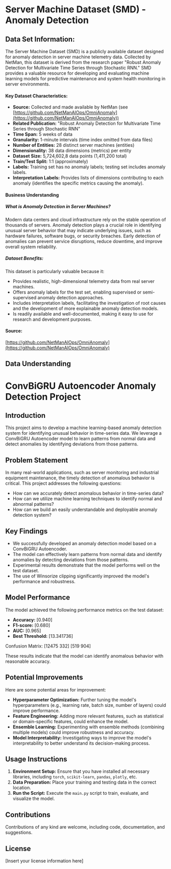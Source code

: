# Server Machine Dataset (SMD) - Anomaly Detection

## Data Set Information:

The Server Machine Dataset (SMD) is a publicly available dataset designed for anomaly detection in server machine telemetry data. Collected by NetMan, this dataset is derived from the research paper "Robust Anomaly Detection for Multivariate Time Series through Stochastic RNN." SMD provides a valuable resource for developing and evaluating machine learning models for predictive maintenance and system health monitoring in server environments.

#### Key Dataset Characteristics:

*   **Source:** Collected and made available by NetMan (see [https://github.com/NetManAIOps/OmniAnomaly](https://github.com/NetManAIOps/OmniAnomaly))
*   **Related Publication:** "Robust Anomaly Detection for Multivariate Time Series through Stochastic RNN"
*   **Time Span:** 5 weeks of data
*   **Granularity:** 1-minute intervals (time index omitted from data files)
*   **Number of Entities:** 28 distinct server machines (entities)
*   **Dimensionality:** 38 data dimensions (metrics) per entity
*   **Dataset Size:** 5,724,602,8 data points (1,411,200 total)
*   **Train/Test Split:** 1:1 (approximately)
*   **Labels:** Training set has no anomaly labels; testing set includes anomaly labels.
*   **Interpretation Labels:** Provides lists of dimensions contributing to each anomaly (identifies the specific metrics causing the anomaly).

#### Business Understanding

##### What is Anomaly Detection in Server Machines?

Modern data centers and cloud infrastructure rely on the stable operation of thousands of servers. Anomaly detection plays a crucial role in identifying unusual server behavior that may indicate underlying issues, such as hardware failures, software bugs, or security breaches. Early detection of anomalies can prevent service disruptions, reduce downtime, and improve overall system reliability.

##### Dataset Benefits:

This dataset is particularly valuable because it:

*   Provides realistic, high-dimensional telemetry data from real server machines.
*   Offers anomaly labels for the test set, enabling supervised or semi-supervised anomaly detection approaches.
*   Includes interpretation labels, facilitating the investigation of root causes and the development of more explainable anomaly detection models.
*   Is readily available and well-documented, making it easy to use for research and development purposes.

#### Source:

[https://github.com/NetManAIOps/OmniAnomaly](https://github.com/NetManAIOps/OmniAnomaly)

## Data Understanding













# ConvBiGRU Autoencoder Anomaly Detection Project

## Introduction

This project aims to develop a machine learning-based anomaly detection system for identifying unusual behavior in time-series data. We leverage a ConvBiGRU Autoencoder model to learn patterns from normal data and detect anomalies by identifying deviations from those patterns.

## Problem Statement

In many real-world applications, such as server monitoring and industrial equipment maintenance, the timely detection of anomalous behavior is critical. This project addresses the following questions:

*   How can we accurately detect anomalous behavior in time-series data?
*   How can we utilize machine learning techniques to identify normal and abnormal patterns?
*   How can we build an easily understandable and deployable anomaly detection system?

## Key Findings

*   We successfully developed an anomaly detection model based on a ConvBiGRU Autoencoder.
*   The model can effectively learn patterns from normal data and identify anomalies by detecting deviations from those patterns.
*   Experimental results demonstrate that the model performs well on the test dataset.
*   The use of Winsorize clipping significantly improved the model's performance and robustness.

## Model Performance

The model achieved the following performance metrics on the test dataset:

*   **Accuracy:** \[0.940]
*   **F1-score:** \[0.680]
*   **AUC:** \[0.965]
*   **Best Threshold:** \[13.341736]

Confusion Matrix:
[12475  332]
[519    904]


These results indicate that the model can identify anomalous behavior with reasonable accuracy.

## Potential Improvements

Here are some potential areas for improvement:

*   **Hyperparameter Optimization:** Further tuning the model's hyperparameters (e.g., learning rate, batch size, number of layers) could improve performance.
*   **Feature Engineering:** Adding more relevant features, such as statistical or domain-specific features, could enhance the model.
*   **Ensemble Learning:** Experimenting with ensemble methods (combining multiple models) could improve robustness and accuracy.
*   **Model Interpretability:** Investigating ways to improve the model's interpretability to better understand its decision-making process.

## Usage Instructions

1.  **Environment Setup:** Ensure that you have installed all necessary libraries, including `torch`, `scikit-learn`, `pandas`, `plotly`, etc.
2.  **Data Preparation:** Place your training and testing data in the correct location.
3.  **Run the Script:** Execute the `main.py` script to train, evaluate, and visualize the model.

## Contributions

Contributions of any kind are welcome, including code, documentation, and suggestions.

## License

\[Insert your license information here]

